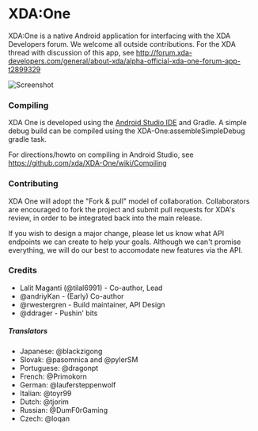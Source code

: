 XDA:One
==========
XDA:One is a native Android application for interfacing with the XDA Developers forum. We welcome all outside contributions. For the XDA thread with discussion of this app, see http://forum.xda-developers.com/general/about-xda/alpha-official-xda-one-forum-app-t2899329 

![Screenshot](http://i.imgur.com/HzJvGQE.png)

### Compiling

XDA One is developed using the [Android Studio IDE](http://developer.android.com/tools/studio/index.html) and Gradle. A simple debug build can be compiled using the XDA-One:assembleSimpleDebug gradle task.

For directions/howto on compiling in Android Studio, see https://github.com/xda/XDA-One/wiki/Compiling

### Contributing

XDA One will adopt the "Fork & pull" model of collaboration. Collaborators are encouraged to fork the project and submit pull requests for XDA's review, in order to be integrated back into the main release.

If you wish to design a major change, please let us know what API endpoints we can create to help your goals. Although we can't promise everything, we will do our best to accomodate new features via the API. 

### Credits

* Lalit Maganti (@tilal6991) - Co-author, Lead
* @andriyKan - (Early) Co-author
* @rwestergren - Build maintainer, API Design
* @ddrager - Pushin' bits

##### Translators

* Japanese: @blackzigong
* Slovak: @pasomnica and @pylerSM
* Portuguese: @dragonpt 
* French: @Primokorn
* German: @laufersteppenwolf
* Italian: @toyr99
* Dutch: @tjorim
* Russian: @DumF0rGaming
* Czech: @loqan




